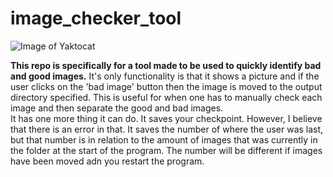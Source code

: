 # image_checker_tool

![Image of Yaktocat](https://git.txstate.edu/M12/image_checker_tool/blob/master/Screenshot%20from%202018-12-18%2012-57-00.png)

**This repo is specifically for a tool made to be used to quickly identify bad and good images.**
It's only functionality is that it shows a picture and if the user clicks on the 'bad image' button 
then the image is moved to the output directory specified. 
This is useful for when one has to manually check each image and then separate the good and bad images.  
It has one more thing it can do.  It saves your checkpoint.  However, I believe that there is an error in that.  It saves the 
number of where the user was last, but that number is in relation to the amount of images that was currently in the folder
at the start of the program.  The number will be different if images have been moved adn you restart the program.
